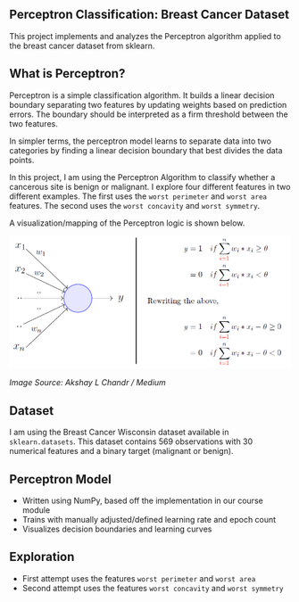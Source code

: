 ## Perceptron Classification: Breast Cancer Dataset

This project implements and analyzes the Perceptron algorithm applied to the breast cancer dataset from sklearn.

## What is Perceptron?

Perceptron is a simple classification algorithm. It builds a linear decision boundary separating two features by updating weights based on prediction errors. The boundary should be interpreted as a firm threshold between the two features.

In simpler terms, the perceptron model learns to separate data into two categories by finding a linear decision boundary that best divides the data points.

In this project, I am using the Perceptron Algorithm to classify whether a cancerous site is benign or malignant. I explore four different features in two different examples. The first uses the `worst perimeter` and `worst area` features. The second uses the `worst concavity` and `worst symmetry`.

A visualization/mapping of the Perceptron logic is shown below. 

![Perceptron Algorithm Map](perceptron_algorithm_map.png)

_Image Source: Akshay L Chandr / Medium_

## Dataset

I am using the Breast Cancer Wisconsin dataset available in `sklearn.datasets`. This dataset contains 569 observations with 30 numerical features and a binary target (malignant or benign).

## Perceptron Model

- Written using NumPy, based off the implementation in our course module
- Trains with manually adjusted/defined learning rate and epoch count
- Visualizes decision boundaries and learning curves

## Exploration

- First attempt uses the features `worst perimeter` and `worst area` 
- Second attempt uses the features `worst concavity` and `worst symmetry` 
